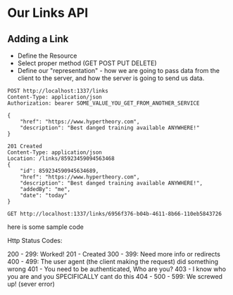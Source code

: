# Our Links API

## Adding a Link

- Define the Resource
- Select proper method (GET POST PUT DELETE)
- Define our "representation" - how we are going to pass data from the client to the server, and how the server is going to send us data.

```http
POST http://localhost:1337/links
Content-Type: application/json
Authorization: bearer SOME_VALUE_YOU_GET_FROM_ANOTHER_SERVICE

{
    "href": "https://www.hypertheory.com",
    "description": "Best danged training available ANYWHERE!"
}
```

```http
201 Created
Content-Type: application/json
Location: /links/85923459094563468
{
    "id": 859234590945634689,
    "href": "https://www.hypertheory.com",
    "description": "Best danged training available ANYWHERE!",
    "addedBy": "me",
    "date": "today"
}

```


```http
GET http://localhost:1337/links/6956f376-b04b-4611-8b66-110eb5843726
```


here is some sample code

Http Status Codes:

200 - 299: Worked!
    201 - Created
300 - 399: Need more info or redirects
400 - 499: The user agent (the client making the request) did something wrong
    401 - You need to be authenticated, Who are you?
    403 - I know who you are and you SPECIFICALLY cant do this
    404 - 
500 - 599: We screwed up! (sever error)